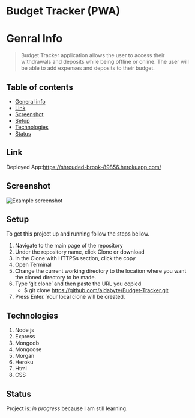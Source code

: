 # Budget Tracker (PWA)

# Genral Info
> Budget Tracker application allows the user to access their withdrawals and deposits while being offline or online. The user will be able to add expenses and deposits to their budget. 

## Table of contents
* [General info](#general-info)
* [Link](#Link)
* [Screenshot](#screenrecording)
* [Setup](#setup)
* [Technologies](#Technologies)
* [Status](#status)

## Link
Deployed App:https://shrouded-brook-89856.herokuapp.com/

## Screenshot
![Example screenshot](Fitness.gif)

## Setup

To get this project up and running follow the steps bellow.

1. Navigate to the main page of the repository
2. Under the repository name, click Clone or download
3. In the Clone with HTTPSs section, click the copy
4. Open Terminal
5. Change the current working directory to the location where you want the cloned directory to be made.
6. Type ‘git clone’ and then paste the URL you copied
	- $ git clone https://github.com/aidabyte/Budget-Tracker.git
7. Press Enter. Your local clone will be created.


## Technologies
1. Node js
2. Express
3. Mongodb
4. Mongoose
5. Morgan
6. Heroku
7. Html
8. CSS


## Status
Project is: _in progress_ because I am still learning.

